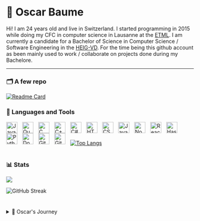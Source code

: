# 🏒 Oscar Baume

Hi! I am 24 years old and live in Switzerland. I started programming in 2015 while doing my CFC in computer science in Lausanne at the [ETML](https://www.etml.ch/). I am currently a candidate for a Bachelor of Science in Computer Science / Software Engineering in the [HEIG-VD](https://heig-vd.ch/). For the time being this github account as been mainly used to work / collaborate on projects done during my Bachelore.

---
### 🗂️ A few repo
<!--[![Readme Card](https://github-readme-stats.vercel.app/api/pin/?username=SlWa99&repo=SlWa99/Laboratoire8_Chess&theme=shadow_blue)](https://github.com/SlWa99/Laboratoire8_Chess)-->
[![Readme Card](https://github-readme-stats.vercel.app/api/pin/?username=obaume&repo=PLP_language&theme=shadow_blue)](https://github.com/obaume/PLP_language)

### 🧰 Languages and Tools

<img align="left" alt="Java" width="30px" style="padding-right:10px;" src="https://cdn.jsdelivr.net/gh/devicons/devicon/icons/java/java-original.svg"/>
<img align="left" alt="Quarkus" width="30px" style="padding-right:10px;" src="https://cdn.jsdelivr.net/gh/devicons/devicon@latest/icons/quarkus/quarkus-original.svg" />
          
<img align="left" alt="C" width="30px" style="padding-right:10px;" src="https://cdn.jsdelivr.net/gh/devicons/devicon@latest/icons/c/c-original.svg" />
<img align="left" alt="C++" width="30px" style="padding-right:10px;" src="https://cdn.jsdelivr.net/gh/devicons/devicon@latest/icons/cplusplus/cplusplus-original.svg" />
<img align="left" alt="C#" width="30px" style="padding-right:10px;" src="https://cdn.jsdelivr.net/gh/devicons/devicon@latest/icons/csharp/csharp-original.svg" />
<img align="left" alt="HTML" width="30px" style="padding-right:10px;" src="https://cdn.jsdelivr.net/gh/devicons/devicon/icons/html5/html5-plain.svg" />
<img align="left" alt="CSS" width="30px" style="padding-right:10px;" src="https://cdn.jsdelivr.net/gh/devicons/devicon/icons/css3/css3-plain.svg" />
<img align="left" alt="JavaScript" width="30px" style="padding-right:10px;" src="https://cdn.jsdelivr.net/gh/devicons/devicon/icons/javascript/javascript-plain.svg" />          
<img align="left" alt="NodeJS" width="30px" style="padding-right:10px;" src="https://cdn.jsdelivr.net/gh/devicons/devicon/icons/nodejs/nodejs-original.svg" />
<img align="left" alt="React" width="30px" style="padding-right:10px;" src="https://cdn.jsdelivr.net/gh/devicons/devicon/icons/react/react-original.svg" />
<img align="left" alt="Haskell" width="30px" style="padding-right:10px;"  src="https://cdn.jsdelivr.net/gh/devicons/devicon@latest/icons/haskell/haskell-original.svg" />
<img align="left" alt="Python" width="30px" style="padding-right:10px;" src="https://cdn.jsdelivr.net/gh/devicons/devicon/icons/python/python-plain.svg" />          
<img align="left" alt="Docker" width="30px" style="padding-right:10px;"src="https://cdn.jsdelivr.net/gh/devicons/devicon@latest/icons/docker/docker-original.svg" />
<img align="left" alt="Git" width="30px" style="padding-right:10px;" src="https://cdn.jsdelivr.net/gh/devicons/devicon/icons/git/git-original.svg" />
<img align="left" alt="GitHub" width="30px" style="padding-right:10px;" src="https://cdn.jsdelivr.net/gh/devicons/devicon/icons/github/github-original.svg" />
<br/>
<br/>

[![Top Langs](https://github-readme-stats.vercel.app/api/top-langs/?username=obaume&size_weight=0&count_weight=1&hide=Makefile,Cmake,Shell,yacc,lex&layout=compact&theme=shadow_blue)]()

#

### 📊 Stats

![](https://github-readme-stats.vercel.app/api?username=obaume&show_icons=true&theme=shadow_blue)

![GitHub Streak](https://streak-stats.demolab.com?user=obaume&theme=shadow_blue&border_radius=4.5)

#
<details>
<summary>📜 Oscar's Journey</summary>

</details>
